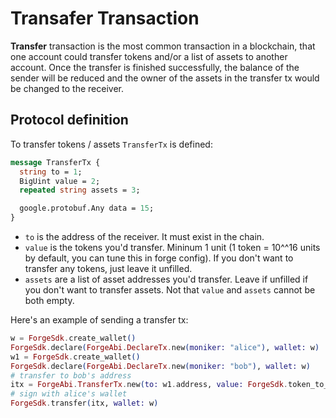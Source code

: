 # Transafer Transaction

**Transfer** transaction is the most common transaction in a blockchain, that one account could transfer tokens and/or a list of assets to another account. Once the transfer is finished successfully, the balance of the sender will be reduced and the owner of the assets in the transfer tx would be changed to the receiver.

## Protocol definition

To transfer tokens / assets `TransferTx` is defined:

```proto
message TransferTx {
  string to = 1;
  BigUint value = 2;
  repeated string assets = 3;

  google.protobuf.Any data = 15;
}

```

* `to` is the address of the receiver. It must exist in the chain.
* `value` is the tokens you'd transfer. Mininum 1 unit (1 token = 10^^16 units by default, you can tune this in forge config). If you don't want to transfer any tokens, just leave it unfilled.
* `assets` are a list of asset addresses you'd transfer. Leave if unfilled if you don't want to transfer assets. Not that `value` and `assets` cannot be both empty.

Here's an example of sending a transfer tx:

```elixir
w = ForgeSdk.create_wallet()
ForgeSdk.declare(ForgeAbi.DeclareTx.new(moniker: "alice"), wallet: w)
w1 = ForgeSdk.create_wallet()
ForgeSdk.declare(ForgeAbi.DeclareTx.new(moniker: "bob"), wallet: w)
# transfer to bob's address
itx = ForgeAbi.TransferTx.new(to: w1.address, value: ForgeSdk.token_to_unit(1))
# sign with alice's wallet
ForgeSdk.transfer(itx, wallet: w)
```
